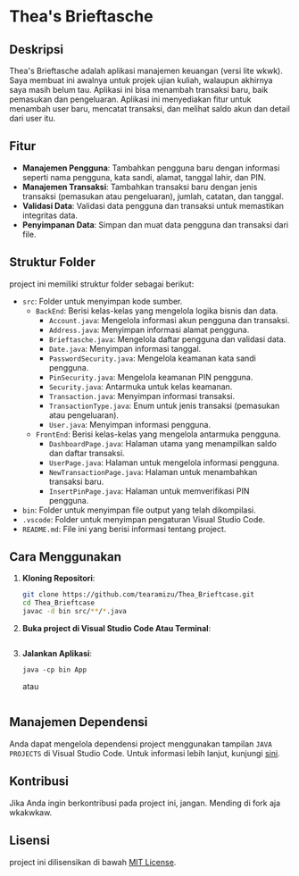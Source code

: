 # Thea's Brieftasche

## Deskripsi

Thea's Brieftasche adalah aplikasi manajemen keuangan (versi lite wkwk). Saya membuat ini awalnya untuk projek ujian kuliah, walaupun akhirnya saya masih belum tau. Aplikasi ini bisa menambah transaksi baru, baik pemasukan dan pengeluaran. Aplikasi ini menyediakan fitur untuk menambah user baru, mencatat transaksi, dan melihat saldo akun dan detail dari user itu.

## Fitur

- **Manajemen Pengguna**: Tambahkan pengguna baru dengan informasi seperti nama pengguna, kata sandi, alamat, tanggal lahir, dan PIN.
- **Manajemen Transaksi**: Tambahkan transaksi baru dengan jenis transaksi (pemasukan atau pengeluaran), jumlah, catatan, dan tanggal.
- **Validasi Data**: Validasi data pengguna dan transaksi untuk memastikan integritas data.
- **Penyimpanan Data**: Simpan dan muat data pengguna dan transaksi dari file.

## Struktur Folder

project ini memiliki struktur folder sebagai berikut:

- `src`: Folder untuk menyimpan kode sumber.
  - `BackEnd`: Berisi kelas-kelas yang mengelola logika bisnis dan data.
    - `Account.java`: Mengelola informasi akun pengguna dan transaksi.
    - `Address.java`: Menyimpan informasi alamat pengguna.
    - `Brieftasche.java`: Mengelola daftar pengguna dan validasi data.
    - `Date.java`: Menyimpan informasi tanggal.
    - `PasswordSecurity.java`: Mengelola keamanan kata sandi pengguna.
    - `PinSecurity.java`: Mengelola keamanan PIN pengguna.
    - `Security.java`: Antarmuka untuk kelas keamanan.
    - `Transaction.java`: Menyimpan informasi transaksi.
    - `TransactionType.java`: Enum untuk jenis transaksi (pemasukan atau pengeluaran).
    - `User.java`: Menyimpan informasi pengguna.
  - `FrontEnd`: Berisi kelas-kelas yang mengelola antarmuka pengguna.
    - `DashboardPage.java`: Halaman utama yang menampilkan saldo dan daftar transaksi.
    - `UserPage.java`: Halaman untuk mengelola informasi pengguna.
    - `NewTransactionPage.java`: Halaman untuk menambahkan transaksi baru.
    - `InsertPinPage.java`: Halaman untuk memverifikasi PIN pengguna.
- `bin`: Folder untuk menyimpan file output yang telah dikompilasi.
- `.vscode`: Folder untuk menyimpan pengaturan Visual Studio Code.
- `README.md`: File ini yang berisi informasi tentang project.

## Cara Menggunakan

1. **Kloning Repositori**:
   ```sh
   git clone https://github.com/tearamizu/Thea_Brieftcase.git
   cd Thea_Brieftcase
   javac -d bin src/**/*.java
   ```
2. **Buka project di Visual Studio Code Atau Terminal**:
   ```code .
   ```
   
3. **Jalankan Aplikasi**:
   ```javac -d bin src/**/*.java
   java -cp bin App
   ```
   atau

    ```java -jar Thea_Brieftasche.jar
    ```

## Manajemen Dependensi

Anda dapat mengelola dependensi project menggunakan tampilan `JAVA PROJECTS` di Visual Studio Code. Untuk informasi lebih lanjut, kunjungi [sini](https://github.com/microsoft/vscode-java-dependency#manage-dependencies).

## Kontribusi

Jika Anda ingin berkontribusi pada project ini, jangan. Mending di fork aja wkakwkaw.

## Lisensi

project ini dilisensikan di bawah [MIT License](LICENSE).